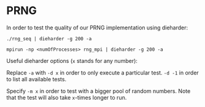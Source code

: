 # PRNG

In order to test the quality of our PRNG implementation using dieharder:
```
./rng_seq | dieharder -g 200 -a

mpirun -np <numOfProcesses> rng_mpi | dieharder -g 200 -a
```

Useful dieharder options (`x` stands for any number):

Replace `-a` with `-d x` in order to only execute a particular test. `-d -1` in order to list all available tests.

Specify `-m x` in order to test with a bigger pool of random numbers. Note that the test will also take `x`-times longer to run.
